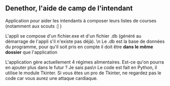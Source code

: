 ## Denethor, l'aide de camp de l'intendant

Application pour aider les intendants à composer leurs listes de courses (notamment aux scouts :] )

L'appli se compose d'un fichier.exe et d'un fichier .db (généré au démarrage de l'appli s'il n'existe pas déjà). \n
Le .db est la base de données du programme, pour qu'il soit pris en compte il doit être **dans le même dossier** que l'application

L'application gère actuellement 4 régimes alimentaires. Est-ce qu'on pourra en ajouter plus dans le futur ? Je sais pas\n
Le code est fait en Python, il utilise le module Tkinter. Si vous êtes un pro de Tkinter, ne regardez pas le code car vous aurez une attaque cardiaque.
